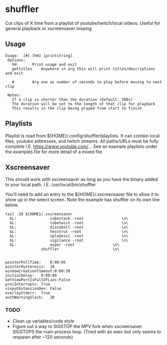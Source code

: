 # shuffler
Cut clips of X time from a playlist of youtube/twitch/local videos. Useful for general playback or xscreensaver looping

## Usage
```
Usage:  [#] [hH] [printstring]
 Options:
   hH		Print usage and exit
   gettitles	Anywhere in arg this will print titles/descriptions and exit
 
   #		Arg one as number of seconds to play before moving to next clip

 Notes:
   If a clip is shorter than the duration (Default: 300s)
   The duration will be set to the length of that clip for playback
   This results in the clip being played from start to finish
```

## Playlists
Playlist is read from ${HOME}/.config/shuffler/playlists.
It can contain local files, youtube addresses, and twitch streams.
All paths/URLs must be fully complete I.E. https://www.youtube.com/...
See an example playlists under the examples file for more detail of a mixed file

## Xscreensaver
This should work with xscreensaver as long as you have the binary added to your local path.
I.E. /usr/local/bin/shuffler

You'll need to add an entry to the ${HOME}/.xscreensaver file to allow it to show up in the select screen.
Note the example has shuffler on its own line below.
```
tail -20 ${HOME}/.xscreensaver 
  GL: 				cubestack -root				    \n\
  GL: 				cubetwist -root				    \n\
  GL: 				discoball -root				    \n\
  GL: 				hexstrut -root				    \n\
  GL: 				splodesic -root				    \n\
  GL: 				vigilance -root				    \n\
  GL: 				esper -root				    \n\
				shuffler					    \n\


pointerPollTime:    0:00:05
pointerHysteresis:  10
windowCreationTimeout:0:00:30
initialDelay:	0:00:00
GetViewPortIsFullOfLies:False
procInterrupts:	True
xinputExtensionDev: False
overlayStderr:	True
authWarningSlack:   20
```

### TODO 
* Clean up variables/code style
* Figure out a way to SIGSTOP the MPV fork when xscreensaver SIGSTOPS the main process loop. (Tried with an exec but only seems to respawn after ~120 seconds)
